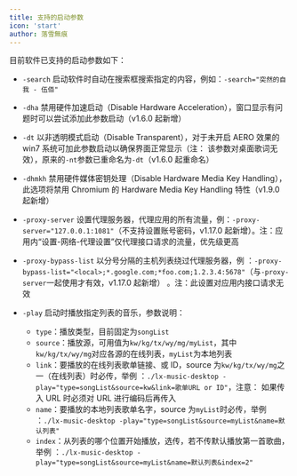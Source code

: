 ```yaml
---
title: 支持的启动参数
icon: 'start'
author: 落雪無痕
---
```


目前软件已支持的启动参数如下：

- `-search` 启动软件时自动在搜索框搜索指定的内容，例如：`-search="突然的自我 - 伍佰"`

- `-dha` 禁用硬件加速启动（Disable Hardware Acceleration），窗口显示有问题时可以尝试添加此参数启动（v1.6.0 起新增）

- `-dt` 以非透明模式启动（Disable Transparent），对于未开启 AERO 效果的 win7 系统可加此参数启动以确保界面正常显示（注：
  该参数对桌面歌词无效），原来的`-nt`参数已重命名为`-dt`（v1.6.0 起重命名）

- `-dhmkh` 禁用硬件媒体密钥处理（Disable Hardware Media Key Handling），此选项将禁用 Chromium 的 Hardware Media Key
  Handling 特性（v1.9.0 起新增）

- `-proxy-server` 设置代理服务器，代理应用的所有流量，例：`-proxy-server="127.0.0.1:1081"`（不支持设置账号密码，v1.17.0
  起新增）。注：应用内“设置-网络-代理设置”仅代理接口请求的流量，优先级更高

- `-proxy-bypass-list` 以分号分隔的主机列表绕过代理服务器，例
  ：`-proxy-bypass-list="<local>;*.google.com;*foo.com;1.2.3.4:5678"`（与`-proxy-server`一起使用才有效，v1.17.0 起新增）
  。注：此设置对应用内接口请求无效
- `-play` 启动时播放指定列表的音乐，参数说明：
  - `type`：播放类型，目前固定为`songList`
  - `source`：播放源，可用值为`kw/kg/tx/wy/mg/myList`，其中`kw/kg/tx/wy/mg`对应各源的在线列表，`myList`为本地列表
  - `link`：要播放的在线列表歌单链接、或 ID，source 为`kw/kg/tx/wy/mg`之一（在线列表）时必传，举例
    ：`./lx-music-desktop -play="type=songList&source=kw&link=歌单URL or ID"`，注意：
    如果传入 URL 时必须对 URL 进行编码后再传入
  - `name`：要播放的本地列表歌单名字，source 为`myList`时必传，举例
    ：`./lx-music-desktop -play="type=songList&source=myList&name=默认列表"`
  - `index`：从列表的哪个位置开始播放，选传，若不传默认播放第一首歌曲，举例
    ：`./lx-music-desktop -play="type=songList&source=myList&name=默认列表&index=2"`
